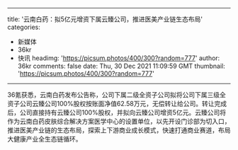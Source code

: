 
---
title: '云南白药：拟5亿元增资下属云臻公司，推进医美产业链生态布局'
categories: 
 - 新媒体
 - 36kr
 - 快讯
headimg: 'https://picsum.photos/400/300?random=777'
author: 36kr
comments: false
date: Thu, 30 Dec 2021 11:09:59 GMT
thumbnail: 'https://picsum.photos/400/300?random=777'
---

<div>   
36氪获悉，云南白药发布公告称，公司下属二级全资子公司拟将公司下属三级全资子公司云臻公司100%股权按账面净值62.58万元，无偿转让给公司。转让完成后，公司直接持有云臻公司100%股权，并拟向云臻公司增资5亿元。云臻公司将作为云南白药皮肤综合解决方案医学中心的设置单位，以先开设门诊部为切入口，推进医美产业链的生态布局，探索上下游商业成长模式，快速打通商业赛道，布局大健康产业全生态链循环。  
</div>
            
